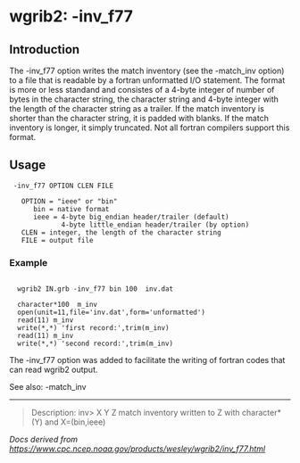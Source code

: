 # wgrib2: -inv_f77

## Introduction

The -inv_f77 option writes the match inventory
(see the -match_inv option) to a file
that is readable by a fortran unformatted I/O statement. The
format is more or less standand and consistes of a 4-byte integer
of number of bytes in the character string,
the character string and 4-byte integer with the length of the
character string as a trailer. If the match inventory is shorter
than the character string, it is padded with blanks. If the
match inventory is longer, it simply truncated. Not all fortran
compilers support this format.

## Usage

```
 -inv_f77 OPTION CLEN FILE

   OPTION = "ieee" or "bin"
      bin = native format
      ieee = 4-byte big_endian header/trailer (default)
             4-byte little_endian header/trailer (by option)
   CLEN = integer, the length of the character string
   FILE = output file

```

### Example

```

  wgrib2 IN.grb -inv_f77 bin 100  inv.dat

  character*100  m_inv
  open(unit=11,file='inv.dat',form='unformatted')
  read(11) m_inv
  write(*,*) 'first record:',trim(m_inv)
  read(11) m_inv
  write(*,*) 'second record:',trim(m_inv)

```

The -inv_f77 option was added to facilitate the
writing of fortran codes that can read wgrib2 output.

See also:
-match_inv

---

> Description: inv> X Y Z match inventory written to Z with character\*(Y) and X=(bin,ieee)

_Docs derived from <https://www.cpc.ncep.noaa.gov/products/wesley/wgrib2/inv_f77.html>_
